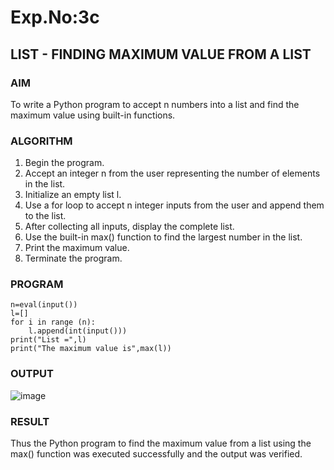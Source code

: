 # Exp.No:3c
## LIST - FINDING MAXIMUM VALUE FROM A LIST

### AIM  
To write a Python program to accept n numbers into a list and find the maximum value using built-in functions.

### ALGORITHM

1. Begin the program.
2. Accept an integer n from the user representing the number of elements in the list.
3. Initialize an empty list l.
4. Use a for loop to accept n integer inputs from the user and append them to the list.
5. After collecting all inputs, display the complete list.
6. Use the built-in max() function to find the largest number in the list.
7. Print the maximum value.
8. Terminate the program.

### PROGRAM

```
n=eval(input())
l=[]
for i in range (n):
    l.append(int(input()))
print("List =",l)
print("The maximum value is",max(l))
```

### OUTPUT

![image](https://github.com/user-attachments/assets/f1af4566-3094-4b4f-8a8a-a43c32cffaf5)

### RESULT
Thus the Python program to find the maximum value from a list using the max() function was executed successfully and the output was verified.


